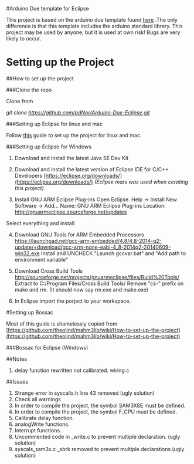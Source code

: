 #Arduino Due template for Eclipse

This project is based on the arduino due template found [here](http://sourceforge.net/p/gnuarmeclipse/feature-requests/64/) .The only difference is that this template includes the arduino standard library. This project may be used by anyone, but it is used at own risk! Bugs are very likely to occur.

# Setting up the Project

##How to set up the project

###Clone the repo

Clone from

*git clone https://github.com/pdNor/Arduino-Due-Eclipse.git*

###Setting up Eclipse for linux and mac

Follow [this](http://gnuarmeclipse.livius.net/blog/install/) guide to set up the project for linux and mac.

###Setting up Eclipse for Windows

1. Download and install the latest Java SE Dev Kit

2. Download and install the latest version of Eclipse IDE for C/C++ Developers
[https://eclipse.org/downloads/](https://eclipse.org/downloads/) 
*(Eclipse mars was used when cerating this project)*

3. Install GNU ARM Eclipse Plug-ins
Open Eclipse.
Help -> Install New Software -> Add...
Name: GNU ARM Eclipse Plug-ins
Location: http://gnuarmeclipse.sourceforge.net/updates

Select everything and install

4. Download GNU Tools for ARM Embedded Processors
https://launchpad.net/gcc-arm-embedded/4.8/4.8-2014-q2-update/+download/gcc-arm-none-eabi-4_8-2014q2-20140609-win32.exe
Install and UNCHECK "Launch gccvar.bat" and "Add path to environment variable"

5. Download Cross Build Tools
http://sourceforge.net/projects/gnuarmeclipse/files/Build%20Tools/
Extract to C:/Program Files/Cross Build Tools/
Remove "cs-" prefix on make and rm. (It should now say rm.exe and make.exe)

6. In Eclipse import the porject to your workspace.

#Setting up Bossac

Most of this guide is shamelessly copied from [https://github.com/theolind/mahm3lib/wiki/How-to-set-up-the-project](https://github.com/theolind/mahm3lib/wiki/How-to-set-up-the-project)

###Bossac for Eclipse (Windows)


##Notes
1. delay function rewritten not calibrated. wiring.c

##Issues 
 
1. Strange error in syscalls.h line 43 removed (ugly solution)
2. Check all warnings
3. In order to compile the project, the symbol SAM3X8E must be defined.
4. In order to compile the project, the symbol F_CPU must be defined.
5. Calibrate delay function.
6. analogWrite functions.
7. Interrupt functions.
8. Uncommented code in _write.c to prevent multiple declaration. (ugly solution)
9. syscals_sam3x.c _sbrk removed to prevent multiple declarations.(ugly solution)